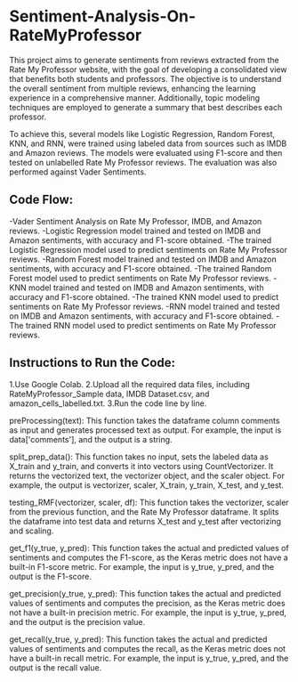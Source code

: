 # Sentiment-Analysis-On-RateMyProfessor
This project aims to generate sentiments from reviews extracted from the Rate My Professor website, with the goal of developing a consolidated view that benefits both students and professors. The objective is to understand the overall sentiment from multiple reviews, enhancing the learning experience in a comprehensive manner. Additionally, topic modeling techniques are employed to generate a summary that best describes each professor.

To achieve this, several models like Logistic Regression, Random Forest, KNN, and RNN, were trained using labeled data from sources such as IMDB and Amazon reviews. The models were evaluated using F1-score and then tested on unlabelled Rate My Professor reviews. The evaluation was also performed against Vader Sentiments.

## Code Flow:

-Vader Sentiment Analysis on Rate My Professor, IMDB, and Amazon reviews.
-Logistic Regression model trained and tested on IMDB and Amazon sentiments, with accuracy and F1-score obtained.
-The trained Logistic Regression model used to predict sentiments on Rate My Professor reviews.
-Random Forest model trained and tested on IMDB and Amazon sentiments, with accuracy and F1-score obtained.
-The trained Random Forest model used to predict sentiments on Rate My Professor reviews.
-KNN model trained and tested on IMDB and Amazon sentiments, with accuracy and F1-score obtained.
-The trained KNN model used to predict sentiments on Rate My Professor reviews.
-RNN model trained and tested on IMDB and Amazon sentiments, with accuracy and F1-score obtained.
-The trained RNN model used to predict sentiments on Rate My Professor reviews.


## Instructions to Run the Code:

1.Use Google Colab.
2.Upload all the required data files, including RateMyProfessor_Sample data, IMDB Dataset.csv, and amazon_cells_labelled.txt.
3.Run the code line by line.

preProcessing(text): This function takes the dataframe column comments as input and generates processed text as output. For example, the input is data['comments'], and the output is a string.

split_prep_data(): This function takes no input, sets the labeled data as X_train and y_train, and converts it into vectors using CountVectorizer. It returns the vectorized text, the vectorizer object, and the scaler object. For example, the output is vectorizer, scaler, X_train, y_train, X_test, and y_test.

testing_RMF(vectorizer, scaler, df): This function takes the vectorizer, scaler from the previous function, and the Rate My Professor dataframe. It splits the dataframe into test data and returns X_test and y_test after vectorizing and scaling.

get_f1(y_true, y_pred): This function takes the actual and predicted values of sentiments and computes the F1-score, as the Keras metric does not have a built-in F1-score metric. For example, the input is y_true, y_pred, and the output is the F1-score.

get_precision(y_true, y_pred): This function takes the actual and predicted values of sentiments and computes the precision, as the Keras metric does not have a built-in precision metric. For example, the input is y_true, y_pred, and the output is the precision value.

get_recall(y_true, y_pred): This function takes the actual and predicted values of sentiments and computes the recall, as the Keras metric does not have a built-in recall metric. For example, the input is y_true, y_pred, and the output is the recall value.
